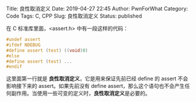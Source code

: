 Title: 良性取消定义
Date: 2019-04-27 22:45
Author: PwnForWhat
Category: Code
Tags: C, CPP
Slug: 良性取消定义
Status: published

在 C 标准库里面，\<assert.h\> 中有一段这样的代码：

``` c
#undef assert
#ifdef NDEBUG
#define assert (test) ((void)0)
#else
#define assert (test) ...
#endif
```

这里面第一行就是 **良性取消定义**，它是用来保证先前已经 define 的 assert 不会影响接下来的 assert。如果先前没有 define assert，那么这个语句也不会产生任何副作用。当使用一些可变的定义时，**良性取消定义**是必要的。